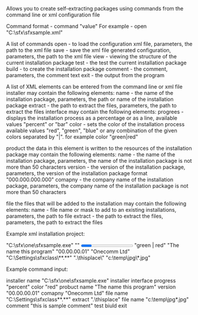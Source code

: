 Allows you to create self-extracting packages using commands from the command line or xml configuration file

Command format - command "value"
For example - open "C:\sfx\sfxsample.xml"

A list of commands
open - to load the configuration xml file, parameters, the path to the xml file 
save - save the xml file generated configuration, parameters, the path to the xml file 
view - viewing the structure of the current installation package
test - the test the current installation package
build - to create the installation package
comment - the comment, parameters, the comment text
exit - the output from the program

A list of XML elements
can be entered from the command line or xml file
installer
may contain the following elements:
	name - the name of the installation package, parameters, the path or name of the installation package
	extract - the path to extract the files, parameters, the path to extract the files
        interface
	may contain the following elements:
		progrees - displays the installation process as a percentage or as a line, available values "percent" or "bar"
		color - sets the color of the installation process available values "red", "green", "blue" or any combination of the given colors separated by "|".
		for example color "green|red"

product
the data in this element is written to the resources of the installation package
may contain the following elements:
	name - the name of the installation package, parameters, the name of the installation package is not more than 50 characters
	version - the version of the installation package, parameters, the version of the installation package format "000.000.000.000"
	comapny - the company name of the installation package, parameters, the company name of the installation package is not more than 50 characters

file
the files that will be added to the installation
may contain the following elements:
	name - file name or mask to add to an existing installations, parameters, the path to file
	extract - the path to extract the files, parameters, the path to extract the files



Example xml installation project:

<installer>
<name>
"C:\sfx\one\sfxsample.exe"
</name>
<extract>
""
</extract>
<interface>
<progress>
"bar"
</progress>
<color>
"green | red"
</color>
</interface>
</installer>

<product>
<name>
"The name this program"
</name>
<version>
"00.00.00.01"
</version>
<company>
"Onecomm Ltd"
</company>
</product>

<file>
<name>
"C:\Settings\sfxclass\**.**"
</name>
<extract>
".\thisplace\"
</extract>
</file>

<file>
<name>
"c:\temp\jpg\*.jpg"
</name>
<!--"this is sample comment"
-->
</file>

Example command input:

installer name "C:\sfx\one\sfxsample.exe"
installer interface progress "percent" color "red"
probuct name "The name this program"
version "00.00.00.01"
comapny "Onecomm Ltd"
file name "C:\Settings\sfxclass\**.**"
extract ".\thisplace\"
file name "c:\temp\jpg\*.jpg"
comment "this is sample comment"
test
biuld
exit
